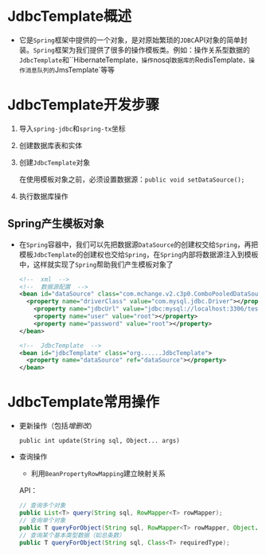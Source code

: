 # JdbcTemplate概述

* 它是`Spring`框架中提供的一个对象，是对原始繁琐的`JDBC`API对象的简单封装。`Spring`框架为我们提供了很多的操作模板类。例如：操作关系型数据的`JdbcTemplate`和``HibernateTemplate`，操作`nosql`数据库的`RedisTemplate`，操作消息队列的`JmsTemplate`等等

# JdbcTemplate开发步骤

1. 导入`spring-jdbc`和`spring-tx`坐标

2. 创建数据库表和实体

3. 创建`JdbcTemplate`对象

   在使用模板对象之前，必须设置数据源：`public void setDataSource();`

4. 执行数据库操作

## Spring产生模板对象

* 在`Spring`容器中，我们可以先把数据源`DataSource`的创建权交给`Spring`，再把模板`JdbcTemplate`的创建权也交给`Spring`，在`Spring`内部将数据源注入到模板中，这样就实现了`Spring`帮助我们产生模板对象了

  ```xml
  <!--  xml  -->
  <!--  数据源配置  -->
  <bean id="dataSource" class="com.mchange.v2.c3p0.ComboPooledDataSource">
  	<property name="driverClass" value="com.mysql.jdbc.Driver"></property>
      <property name="jdbcUrl" value="jdbc:mysql://localhost:3306/test"></property>
      <property name="user" value="root"></property>
      <property name="password" value="root"></property>
  </bean>
  
  <!--  JdbcTemplate  -->
  <bean id="jdbcTemplate" class="org......JdbcTemplate">
  	<property name="dataSource" ref="dataSource"></property>
  </bean>
  ```

# JdbcTemplate常用操作

* 更新操作（包括*增删改*）

  `public int update(String sql, Object... args)`

* 查询操作

  * 利用`BeanPropertyRowMapping`建立映射关系

  API：

  ```java
  // 查询多个对象
  public List<T> query(String sql, RowMapper<T> rowMapper);
  // 查询单个对象
  public T queryForObject(String sql, RowMapper<T> rowMapper, Object... args);
  // 查询某个基本类型数据（如总条数）
  public T queryForObject(String sql, Class<T> requiredType);
  ```

  

